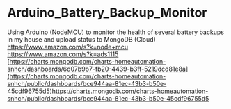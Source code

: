 # Arduino_Battery_Backup_Monitor
Using Arduino (NodeMCU) to monitor the health of several battery backups in my house and upload status to MongoDB (Cloud)  
https://www.amazon.com/s?k=node+mcu  
https://www.amazon.com/s?k=ads1115  
[https://charts.mongodb.com/charts-homeautomation-snhch/dashboards/6d07b9b7-fb20-4439-b3ff-5219dcd81e8a](https://charts.mongodb.com/charts-homeautomation-snhch/public/dashboards/bce944aa-81ec-43b3-b50e-45cdf96755d5)https://charts.mongodb.com/charts-homeautomation-snhch/public/dashboards/bce944aa-81ec-43b3-b50e-45cdf96755d5
